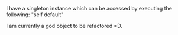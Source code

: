 I have a singleton instance which can be accessed by executing the following:"self default"I am currently a god object to be refactored =D.
